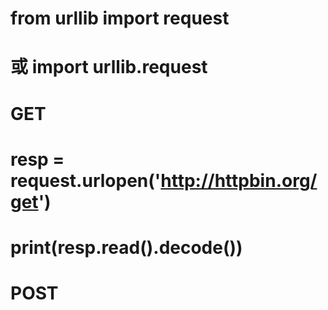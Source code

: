 # from urllib import request
# 或 import urllib.request

# GET
# resp = request.urlopen('http://httpbin.org/get')
# print(resp.read().decode())

# POST















